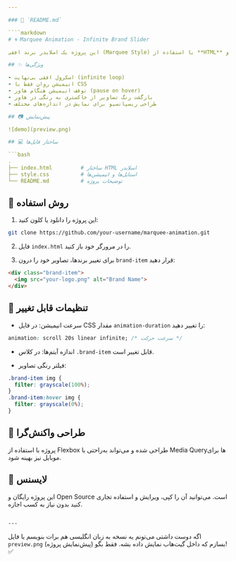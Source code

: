 ```yaml
---

### 📄 `README.md`

````markdown
# 🌀 Marquee Animation - Infinite Brand Slider

این پروژه یک اسلایدر برند افقی (Marquee Style) با استفاده از **HTML** و **CSS** است که آیتم‌ها (مانند لوگوی برندها) را به‌صورت پیوسته و بی‌وقفه از راست به چپ اسکرول می‌دهد.

## ✨ ویژگی‌ها

- اسکرول افقی بی‌نهایت (infinite loop)
- انیمیشن روان فقط با CSS
- توقف انیمیشن هنگام هاور (pause on hover)
- بازگشت رنگ تصاویر از خاکستری به رنگی در هاور
- طراحی ریسپانسیو برای نمایش در اندازه‌های مختلف

## 📷 پیش‌نمایش

![demo](preview.png)

## 💻 ساختار فایل‌ها

```bash
.
├── index.html         # ساختار HTML اسلایدر
├── style.css          # استایل‌ها و انیمیشن‌ها
└── README.md          # توضیحات پروژه
````

## 🚀 روش استفاده

1. این پروژه را دانلود یا کلون کنید:

```bash
git clone https://github.com/your-username/marquee-animation.git
```

2. فایل `index.html` را در مرورگر خود باز کنید.

3. برای تغییر برندها، تصاویر خود را درون `brand-item` قرار دهید:

```html
<div class="brand-item">
  <img src="your-logo.png" alt="Brand Name">
</div>
```

## 🎨 تنظیمات قابل تغییر

* سرعت انیمیشن: در فایل CSS مقدار `animation-duration` را تغییر دهید:

```css
animation: scroll 20s linear infinite; /* سرعت حرکت */
```

* اندازه آیتم‌ها: در کلاس `.brand-item` قابل تغییر است.

* فیلتر رنگی تصاویر:

```css
.brand-item img {
  filter: grayscale(100%);
}
.brand-item:hover img {
  filter: grayscale(0%);
}
```

## 📱 طراحی واکنش‌گرا

پروژه با استفاده از Flexbox طراحی شده و می‌تواند به‌راحتی با Media Queryها برای موبایل نیز بهینه شود.

## 📜 لایسنس

این پروژه رایگان و Open Source است. می‌توانید آن را کپی، ویرایش و استفاده تجاری کنید بدون نیاز به کسب اجازه.

```

---
```


اگه دوست داشتی می‌تونم یه نسخه به زبان انگلیسی هم برات بنویسم یا فایل `preview.png` (پیش‌نمایش پروژه) بسازم که داخل گیت‌هاب نمایش داده بشه. فقط بگو! ✅
```

